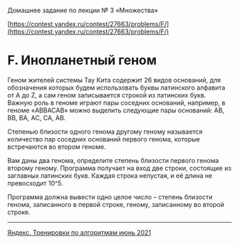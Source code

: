 Домашнее задание по лекции № 3 «Множества»

[https://contest.yandex.ru/contest/27663/problems/F/](https://contest.yandex.ru/contest/27663/problems/F/)

# F. Инопланетный геном

Геном жителей системы Тау Кита содержит 26 видов оснований, для обозначения которых будем использовать буквы латинского алфавита от A до Z, а сам геном записывается строкой из латинских букв. Важную роль в геноме играют пары соседних оснований, например, в геноме «ABBACAB» можно выделить следующие пары оснований: AB, BB, BA, AC, CA, AB.

Степенью близости одного генома другому геному называется количество пар соседних оснований первого генома, которые встречаются во втором геноме.

Вам даны два генома, определите степень близости первого генома второму геному. Программа получает на вход две строки, состоящие из заглавных латинских букв. Каждая строка непустая, и её длина не превосходит 10^5.

Программа должна вывести одно целое число – степень близости генома, записанного в первой строке, геному, записанному во второй строке.

---

[Яндекс. Тренировки по алгоритмам июнь 2021](https://yandex.ru/yaintern/algorithm-training_1)
